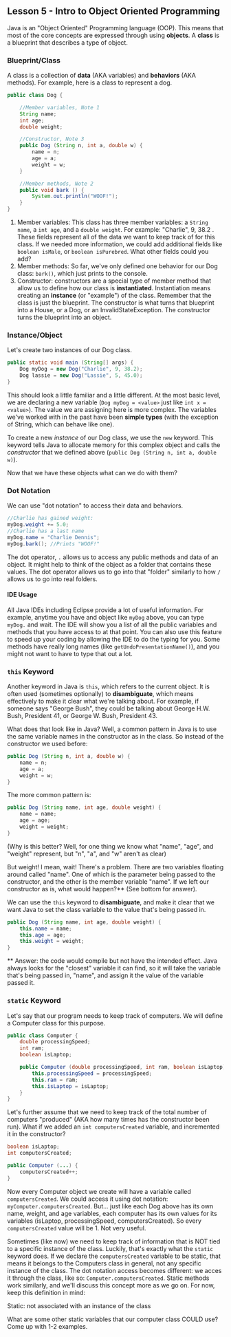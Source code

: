 ## Lesson 5 - Intro to Object Oriented Programming

Java is an "Object Oriented" Programming language (OOP). This means that most of the core concepts are expressed through using **objects**. A **class** is a blueprint that describes a type of object.

### Blueprint/Class

A class is a collection of **data** (AKA variables) and **behaviors** (AKA methods). For example, here is a class to represent a dog.

```java
public class Dog {

    //Member variables, Note 1
    String name;
    int age;
    double weight;

    //Constructor, Note 3
    public Dog (String n, int a, double w) {
        name = n;
        age = a;
        weight = w;
    }

    //Member methods, Note 2
    public void bark () {
        System.out.println("WOOF!");
    }
}
```

1. Member variables: This class has three member variables: a `String name`, a `int age`, and a `double weight`. For example: "Charlie", 9, 38.2 . These fields represent all of the data we want to keep track of for this class. If we needed more information, we could add additional fields like `boolean isMale`, or `boolean isPurebred`. What other fields could you add?
2. Member methods: So far, we've only defined one behavior for our Dog class: `bark()`, which just prints to the console.
3. Constructor: constructors are a special type of member method that allow us to define how our class is **instantiated**. Instantiation means creating an **instance** (or "example") of the class. Remember that the class is just the blueprint. The constructor is what turns that blueprint into a House, or a Dog, or an InvalidStateException. The constructor turns the blueprint into an object.

### Instance/Object

Let's create two instances of our Dog class.

```java
public static void main (String[] args) {
    Dog myDog = new Dog("Charlie", 9, 38.2);
    Dog lassie = new Dog("Lassie", 5, 45.0);
}
```

This should look a little familiar and a little different. At the most basic level, we are declaring a new variable (`Dog myDog = <value>` just like `int x = <value>`). The value we are assigning here is more complex. The variables we've worked with in the past have been **simple types** (with the exception of String, which can behave like one).

To create a new *instance* of our Dog class, we use the `new` keyword. This keyword tells Java to allocate memory for this complex object and calls the *constructor* that we defined above (`public Dog (String n, int a, double w)`).

Now that we have these objects what can we do with them?

### Dot Notation

We can use "dot notation" to access their data and behaviors.

```java
//Charlie has gained weight:
myDog.weight += 5.0;
//Charlie has a last name
myDog.name = "Charlie Dennis";
myDog.bark(); //Prints "WOOF!"
```

The dot operator, `.` allows us to access any public methods and data of an object. It might help to think of the object as a folder that contains these values. The dot operator allows us to go into that "folder" similarly to how `/` allows us to go into real folders.

#### IDE Usage

All Java IDEs including Eclipse provide a lot of useful information. For example, anytime you have and object like `myDog` above, you can type `myDog.` and wait. The IDE will show you a list of all the public variables and methods that you have access to at that point. You can also use this feature to speed up your coding by allowing the IDE to do the typing for you. Some methods have really long names (like `getUndoPresentationName()`), and you might not want to have to type that out a lot.

### `this` Keyword

Another keyword in Java is `this`, which refers to the current object. It is often used (sometimes optionally) to **disambiguate**, which means effectively to make it clear what we're talking about. For example, if someone says "George Bush", they could be talking about George H.W. Bush, President 41, or George W. Bush, President 43.

What does that look like in Java? Well, a common pattern in Java is to use the same variable names in the constructor as in the class. So instead of the constructor we used before:

```java
public Dog (String n, int a, double w) {
    name = n;
    age = a;
    weight = w;
}
```

The more common pattern is:

```java
public Dog (String name, int age, double weight) {
    name = name;
    age = age;
    weight = weight;
}
```

(Why is this better? Well, for one thing we know what "name", "age", and "weight" represent, but "n", "a", and "w" aren't as clear)

But weight! I mean, wait! There's a problem. There are two variables floating around called "name". One of which is the parameter being passed to the constructor, and the other is the member variable "name". If we left our constructor as is, what would happen?** (See bottom for answer).

We can use the `this` keyword to **disambiguate**, and make it clear that we want Java to set the class variable to the value that's being passed in.

```java
public Dog (String name, int age, double weight) {
    this.name = name;
    this.age = age;
    this.weight = weight;
}
```

** Answer: the code would compile but not have the intended effect. Java always looks for the "closest" variable it can find, so it will take the variable that's being passed in, "name", and assign it the value of the variable passed it.

### `static` Keyword

Let's say that our program needs to keep track of computers. We will define a Computer class for this purpose.

```java
public class Computer {
    double processingSpeed;
    int ram;
    boolean isLaptop;

    public Computer (double processingSpeed, int ram, boolean isLaptop) {
        this.processingSpeed = processingSpeed;
        this.ram = ram;
        this.isLaptop = isLaptop;
    }
}
```

Let's further assume that we need to keep track of the total number of computers "produced" (AKA how many times has the constructor been run). What if we added an `int computersCreated` variable, and incremented it in the constructor?

```java
boolean isLaptop;
int computersCreated;

public Computer (...) {
    computersCreated++;
}
```

Now every Computer object we create will have a variable called `computersCreated`. We could access it using dot notation: `myComputer.computersCreated`. But... just like each Dog above has its own name, weight, and age variables, each computer has its own values for its variables (isLaptop, processingSpeed, computersCreated). So every `computersCreated` value will be 1. Not very useful.

Sometimes (like now) we need to keep track of information that is NOT tied to a specific instance of the class. Luckily, that's exactly what the `static` keyword does. If we declare the `computersCreated` variable to be static, that means it belongs to the Computers class in general, not any specific instance of the class. The dot notation access becomes different: we acces it through the class, like so: `Computer.computersCreated`. Static methods work similarly, and we'll discuss this concept more as we go on. For now, keep this definition in mind:

Static: not associated with an instance of the class

What are some other static variables that our computer class COULD use? Come up with 1-2 examples.
